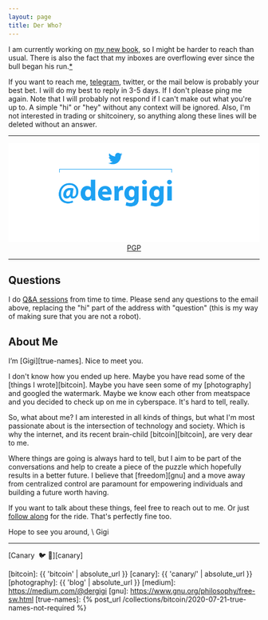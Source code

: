 ```yaml
---
layout: page
title: Der Who?
---
```


I am currently working on [my new book][patreon], so I might be harder to reach
than usual. There is also the fact that my inboxes are overflowing ever since
the bull began his run.[*][golden-bull]

If you want to reach me, [telegram], twitter, or the mail below is probably your
best bet. I will do my best to reply in 3-5 days. If I don't please ping me
again. Note that I will probably not respond if I can't make out what you're up
to. A simple "hi" or "hey" without any context will be ignored. Also, I'm not
interested in trading or shitcoinery, so anything along these lines will be
deleted without an answer.

[telegram]: https://t.me/dergigi
[patreon]: https://www.patreon.com/dergigi
[golden-bull]: https://youtu.be/nJeddv1QbeQ

---

<div style="position: relative;">
  <img src="/assets/images/dergigi-contact.png">
  <a href="https://twitter.com/dergigi" title="twitter" style="position:
  absolute; left: 19.87%; top: 8.24%; width: 45.79%; height: 58.79%; z-index:
  2;"></a><a href="mailto:hi@dergigi.com" title="email" style="position:
  absolute; left: 9.61%; top: 8.52%; width: 9.94%; height: 58.79%; z-index:
  2;"></a><a href="mailto:hi@dergigi.com" title="email" style="position:
  absolute; left: 9.61%; top: 67.86%; width: 80.89%; height: 26.37%; z-index:
  2;"></a>
</div>

<center>
<a href="{{ 'pgp' | absolute_url }}">PGP</a>
</center>

---

## Questions

I do [Q&A sessions][patreon] from time to time. Please send any questions to the email above, 
replacing the "hi" part of the address with "question" (this is my way of making 
sure that you are not a robot).

## About Me

I’m [Gigi][true-names]. Nice to meet you.

I don't know how you ended up here. Maybe you have read some of the [things
I wrote][bitcoin]. Maybe you have seen some of my [photography] and googled the
watermark. Maybe we know each other from meatspace and you decided to check up on
me in cyberspace. It's hard to tell, really.

So, what about me? I am interested in all kinds of things, but what I'm most
passionate about is the intersection of technology and society. Which is why
the internet, and its recent brain-child [bitcoin][bitcoin], are very dear
to me.

Where things are going is always hard to tell, but I aim to be part of
the conversations and help to create a piece of the puzzle which hopefully
results in a better future. I believe that [freedom][gnu] and a move
away from centralized control are paramount for empowering individuals
and building a future worth having.

If you want to talk about these things, feel free to reach out to me. Or just [follow
along][twitter] for the ride. That's perfectly fine too.

Hope to see you around, \\
Gigi

---

[Canary ️ 🐦 🔫][canary]

[twitter]: https://twitter.com/dergigi
[bitcoin]: {{ 'bitcoin' | absolute_url }}
[canary]: {{ 'canary/' | absolute_url }}
[photography]: {{ 'blog' | absolute_url }}
[medium]: https://medium.com/@dergigi
[gnu]: https://www.gnu.org/philosophy/free-sw.html
[true-names]: {% post_url /collections/bitcoin/2020-07-21-true-names-not-required %}
